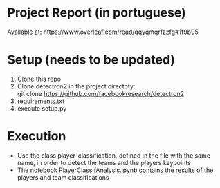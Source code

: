# Project Report (in portuguese)
Available at: https://www.overleaf.com/read/qqyqmqrfzzfg#1f9b05


# Setup (needs to be updated)

1) Clone this repo
2) Clone detectron2 in the project directoty:
   <br>git clone https://github.com/facebookresearch/detectron2
3) requirements.txt
4) execute setup.py

# Execution
- Use the class player_classification, defined in the file with the same name, in order to detect the teams and the players keypoints
- The notebook PlayerClassifAnalysis.ipynb contains the results of the players and team classifications
